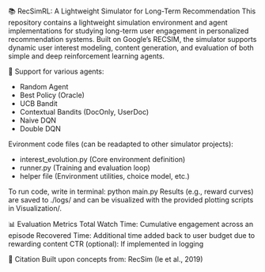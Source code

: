 📚 RecSimRL: A Lightweight Simulator for Long-Term Recommendation
This repository contains a lightweight simulation environment and agent implementations for studying long-term user engagement in personalized recommendation systems. Built on Google’s RECSIM, the simulator supports dynamic user interest modeling, content generation, and evaluation of both simple and deep reinforcement learning agents.

🚀 Support for various agents:

- Random Agent
- Best Policy (Oracle)
- UCB Bandit
- Contextual Bandits (DocOnly, UserDoc)
- Naive DQN
- Double DQN

Evironment code files (can be readapted to other simulator projects): 
- interest_evolution.py     (Core environment definition)
- runner.py                 (Training and evaluation loop)
- helper file                   (Environment utilities, choice model, etc.)

To run code, write in terminal:
python main.py
Results (e.g., reward curves) are saved to ./logs/ and can be visualized with the provided plotting scripts in Visualization/.

📊 Evaluation Metrics
Total Watch Time: Cumulative engagement across an episode
Recovered Time: Additional time added back to user budget due to rewarding content
CTR (optional): If implemented in logging

📖 Citation
Built upon concepts from:
RecSim (Ie et al., 2019)
